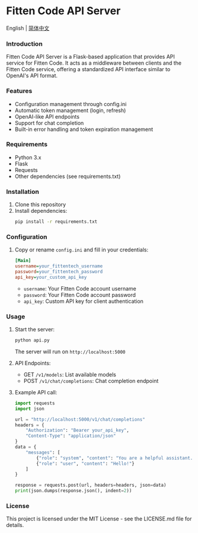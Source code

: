 # Fitten Code API Server

English | [简体中文](https://github.com/bobotechnology/fitten-code-api/blob/master/README_CN.md)

### Introduction
Fitten Code API Server is a Flask-based application that provides API service for Fitten Code. It acts as a middleware between clients and the Fitten Code service, offering a standardized API interface similar to OpenAI's API format.

### Features
- Configuration management through config.ini
- Automatic token management (login, refresh)
- OpenAI-like API endpoints
- Support for chat completion
- Built-in error handling and token expiration management

### Requirements
- Python 3.x
- Flask
- Requests
- Other dependencies (see requirements.txt)

### Installation
1. Clone this repository
2. Install dependencies:
   ```bash
   pip install -r requirements.txt
   ```

### Configuration
1. Copy or rename `config.ini` and fill in your credentials:
   ```ini
   [Main]
   username=your_fittentech_username
   password=your_fittentech_password
   api_key=your_custom_api_key
   ```
   - `username`: Your Fitten Code account username
   - `password`: Your Fitten Code account password
   - `api_key`: Custom API key for client authentication

### Usage
1. Start the server:
   ```bash
   python api.py
   ```
   The server will run on `http://localhost:5000`

2. API Endpoints:
   - GET `/v1/models`: List available models
   - POST `/v1/chat/completions`: Chat completion endpoint

3. Example API call:
   ```python
   import requests
   import json

   url = "http://localhost:5000/v1/chat/completions"
   headers = {
       "Authorization": "Bearer your_api_key",
       "Content-Type": "application/json"
   }
   data = {
       "messages": [
           {"role": "system", "content": "You are a helpful assistant."},
           {"role": "user", "content": "Hello!"}
       ]
   }

   response = requests.post(url, headers=headers, json=data)
   print(json.dumps(response.json(), indent=2))
   ```

### License
This project is licensed under the MIT License - see the LICENSE.md file for details.